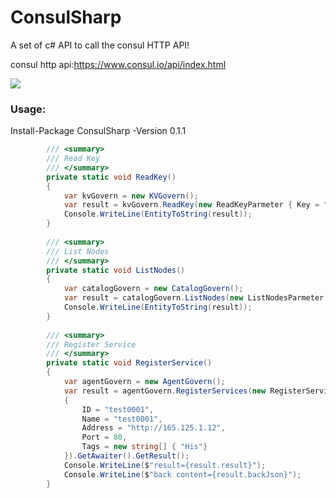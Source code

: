 # ConsulSharp
A set of c# API to call the consul HTTP API!

consul http api:https://www.consul.io/api/index.html

![](https://github.com/axzxs2001/ConsulSharp/blob/master/ConsulSharp/ConsulSharp/ConsulSharp.png)

### Usage:

Install-Package ConsulSharp -Version 0.1.1 

```c#
        /// <summary>
        /// Read Key
        /// </summary>
        private static void ReadKey()
        {
            var kvGovern = new KVGovern();
            var result = kvGovern.ReadKey(new ReadKeyParmeter { Key = "lisconnectionstring" }).GetAwaiter().GetResult();
            Console.WriteLine(EntityToString(result));
        }
        
        /// <summary>
        /// List Nodes
        /// </summary>
        private static void ListNodes()
        {
            var catalogGovern = new CatalogGovern();
            var result = catalogGovern.ListNodes(new ListNodesParmeter { DC = "dc1" }).GetAwaiter().GetResult();
            Console.WriteLine(EntityToString(result));
        }        
        
        /// <summary>
        /// Register Service
        /// </summary>
        private static void RegisterService()
        {
            var agentGovern = new AgentGovern();
            var result = agentGovern.RegisterServices(new RegisterServiceParmeter
            {
                ID = "test0001",
                Name = "test0001",
                Address = "http://165.125.1.12",
                Port = 80,
                Tags = new string[] { "His"}
            }).GetAwaiter().GetResult();
            Console.WriteLine($"result={result.result}");
            Console.WriteLine($"back content={result.backJson}");
        }
```
